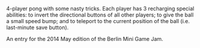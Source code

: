 4-player pong with some nasty tricks. Each player has 3 recharging special abilities: to invert the directional buttons of all other players; to give the ball a small speed bump; and to teleport to the current position of the ball (i.e. last-minute save button).

An entry for the 2014 May edition of the Berlin Mini Game Jam.
